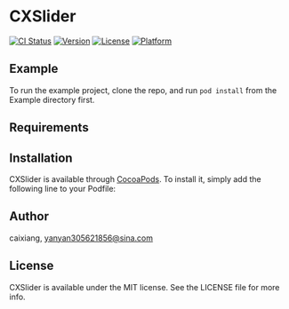 # CXSlider

[![CI Status](https://img.shields.io/travis/caixiang305621856/CXSlider.svg?style=flat)](https://travis-ci.org/caixiang305621856/CXSlider)
[![Version](https://img.shields.io/cocoapods/v/CXSlider.svg?style=flat)](https://cocoapods.org/pods/CXSlider)
[![License](https://img.shields.io/cocoapods/l/CXSlider.svg?style=flat)](https://cocoapods.org/pods/CXSlider)
[![Platform](https://img.shields.io/cocoapods/p/CXSlider.svg?style=flat)](https://cocoapods.org/pods/CXSlider)

## Example

To run the example project, clone the repo, and run `pod install` from the Example directory first.

## Requirements

## Installation

CXSlider is available through [CocoaPods](https://cocoapods.org). To install
it, simply add the following line to your Podfile:


## Author

caixiang, yanyan305621856@sina.com

## License

CXSlider is available under the MIT license. See the LICENSE file for more info.
